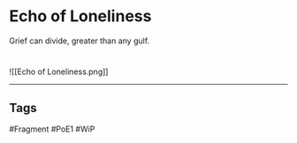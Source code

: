 # Echo of Loneliness
Grief can divide, greater than any gulf.

#
![[Echo of Loneliness.png]]

---
## Tags
#Fragment
#PoE1 
#WiP 